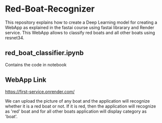 # Red-Boat-Recognizer

This repository explains how to create a Deep Learning model for creating a WebApp as explained in the fastai course using fastai librarary and Render service. This WebApp allows to classify red boats and all other boats using resnet34.

## red_boat_classifier.ipynb
Contains the code in notebook

## WebApp Link
https://first-service.onrender.com/

We can upload the picture of any boat and the application will recognize whether it is a red boat or not. If it is red, then the application will recognize as 'red' boat and for all other boats application will display category as 'boat'.
